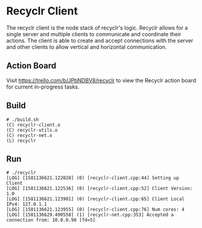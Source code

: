 # Recyclr Client

The recyclr client is the node stack of recyclr's logic. Recyclr allows for a single server and multiple clients to communicate and coordinate their actions. The client is able to create and accept connections with the server and other clients to allow vertical and horizontal communication.

## Action Board
Visit https://trello.com/b/JPbNDBV8/recyclr to view the Recyclr action board for current in-progress tasks.

## Build

    # ./build.sh
    (C) recyclr-client.o
    (C) recyclr-utils.o
    (C) recyclr-net.o
    (L) recyclr

## Run

    # ./recyclr
    [LOG] [1581136621.122028] (0) [recyclr-client.cpp:44] Setting up Client
    [LOG] [1581136621.122536] (0) [recyclr-client.cpp:52] Client Version: 1.0
    [LOG] [1581136621.123901] (0) [recyclr-client.cpp:65] Client Local IPv4: 127.0.1.1
    [LOG] [1581136621.123955] (0) [recyclr-client.cpp:76] Num cores: 4
    [LOG] [1581136629.490558] (1) [recyclr-net.cpp:353] Accepted a connection from: 10.0.0.98 [fd=5]

